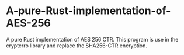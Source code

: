 # A-pure-Rust-implementation-of-AES-256
A pure Rust implementation of AES 256 CTR. This program is use in the cryptcrro library and replace the SHA256-CTR encryption.
